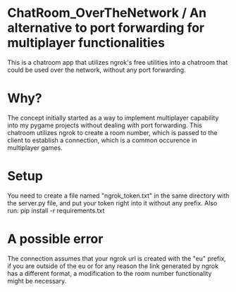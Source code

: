 # ChatRoom_OverTheNetwork / An alternative to port forwarding for multiplayer functionalities
This is a chatroom app that utilizes ngrok's free utilities into a chatroom that could be used over the network, without any port forwarding.

# Why?
The concept initially started as a way to implement multiplayer capability into my pygame projects without dealing with port forwarding. This chatroom utilizes ngrok to create a room number, which is passed to the client to establish a connection, which is a common occurence in multiplayer games.

# Setup
You need to create a file named "ngrok_token.txt" in the same directory with the server.py file, and put your token right into it without any prefix.
Also run:
pip install -r requirements.txt

# A possible error
The connection assumes that your ngrok url is created with the "eu" prefix, if you are outside of the eu or for any reason the link generated by ngrok has a different format, a modification to the room number functionality might be necessary.
